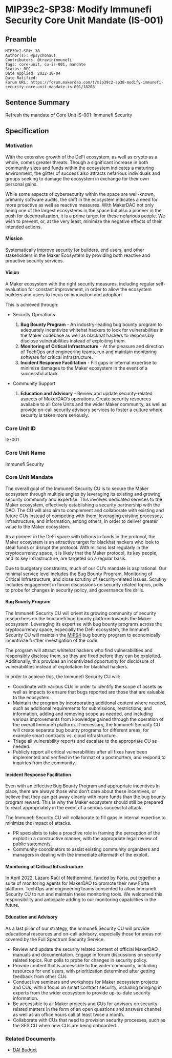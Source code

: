 # MIP39c2-SP38: Modify Immunefi Security Core Unit Mandate (IS-001)

## Preamble

```
MIP39c2-SP#: 38
Author(s): @psychonaut
Contributors: @travinimmunefi
Tags: core-unit, cu-is-001, mandate
Status: RFC
Date Applied: 2022-10-04 
Date Ratified:
Forum URL: https://forum.makerdao.com/t/mip39c2-sp38-modify-immunefi-security-core-unit-mandate-is-001/18208
```

## Sentence Summary

Refresh the mandate of Core Unit IS-001: Immunefi Security

## Specification

### Motivation

With the extensive growth of the DeFi ecosystem, as well as crypto as a whole, comes greater threats. Though a significant increase in both community sizes and funds within the ecosystem indicates a maturing environment, the glitter of success also attracts nefarious individuals and groups seeking to damage the ecosystem in exchange for their own personal gains.

While some aspects of cybersecurity within the space are well-known, primarily software audits, the shift in the ecosystem indicates a need for more proactive as well as reactive measures. With MakerDAO not only being one of the largest ecosystems in the space but also a pioneer in the push for decentralization, it is a prime target for these nefarious people. We wish to prevent, or, at the very least, minimize the negative effects of their intended actions.

#### Mission

Systematically improve security for builders, end users, and other stakeholders in the Maker Ecosystem by providing both reactive and proactive security services.

#### Vision

A Maker ecosystem with the right security measures, including regular self-evaluation for constant improvement, in order to allow the ecosystem builders and users to focus on innovation and adoption.

This is achieved through:

- Security Operations
   1. **Bug Bounty Program** - An industry-leading bug bounty program to adequately incentivize whitehat hackers to look for vulnerabilities in the Maker codebase as well as blackhat hackers to responsibly disclose vulnerabilities instead of exploiting them.
   2. **Monitoring of Critical Infrastructure** - At the pleasure and direction of TechOps and engineering teams, run and maintain monitoring software for critical infrastructure.
   3. **Incident Response Facilitation** - Fill gaps in internal expertise to minimize damages to the Maker ecosystem in the event of a successful attack.

- Community Support
   1. **Education and Advisory** - Review and update security-related aspects of MakerDAO’s operations. Create security resources available to all Core Units and the wider Maker community, as well as provide on-call security advisory services to foster a culture where security is taken more seriously.

### Core Unit ID

IS-001

### Core Unit Name

Immunefi Security

### Core Unit Mandate

The overall goal of the Immunefi Security CU is to secure the Maker ecosystem through multiple angles by leveraging its existing and growing security community and expertise. This involves dedicated services to the Maker ecosystem, effectively establishing a security partnership with the DAO. The CU will also aim to complement and collaborate with existing and future CUs instead of competing with them, leveraging existing processes, infrastructure, and information, among others, in order to deliver greater value to the Maker ecosystem.

As a pioneer in the DeFi space with billions in funds in the protocol, the Maker ecosystem is an attractive target for blackhat hackers who look to steal funds or disrupt the protocol. With millions lost regularly in the cryptocurrency space, it is likely that the Maker protocol, its key people, and its key infrastructure, are targeted on a regular basis.

Due to budgetary constraints, much of our CU’s mandate is aspirational. Our minimal service level includes the Bug Bounty Program, Monitoring of Critical Infrastructure, and close scrutiny of security-related issues. Scrutiny includes engagement in forum discussions on security related topics, polls to probe for changes in security policy, and governance fire drills.

#### Bug Bounty Program

The Immunefi Security CU will orient its growing community of security researchers on the Immunefi bug bounty platform towards the Maker ecosystem. Leveraging its expertise with bug bounty programs across the cryptocurrency space, especially the DeFi ecosystem, the Immunefi Security CU will maintain the [MIP64](https://mips.makerdao.com/mips/details/MIP64) bug bounty program to economically incentivize further investigation of the code.

The program will attract whitehat hackers who find vulnerabilities and responsibly disclose them, so they are fixed before they can be exploited. Additionally, this provides an incentivized opportunity for disclosure of vulnerabilities instead of exploitation for blackhat hackers.

In order to achieve this, the Immunefi Security CU will:

* Coordinate with various CUs in order to identify the scope of assets as well as impacts to ensure that bugs reported are those that are valuable to the ecosystem.
* Maintain the program by incorporating additional content where needed, such as additional requirements for submissions, restrictions, and information, adding and removing scope as needed, and including various improvements from knowledge gained through the operation of the overall Immunefi platform. If necessary, the Immunefi Security CU will create separate bug bounty programs for different areas, for example smart contracts vs. cloud infrastructure.
* Triage all vulnerability reports and escalate to the appropriate CU as needed.
* Publicly report all critical vulnerabilities after all fixes have been implemented and verified in the format of a postmortem, and respond to inquiries from the community.

#### Incident Response Facilitation

Even with an effective Bug Bounty Program and appropriate incentives in place, there are always those who don’t care about these incentives, or believe that they can get away cleanly with more funds than the bug bounty program reward. This is why the Maker ecosystem should still be prepared to react appropriately in the event of a serious successful attack.

The Immunefi Security CU will collaborate to fill gaps in internal expertise to minimize the impact of attacks.

* PR specialists to take a proactive role in framing the perception of the exploit in a constructive manner, with the appropriate legal review of public statements.
* Community coordinators to assist existing community organizers and managers in dealing with the immediate aftermath of the exploit.

#### Monitoring of Critical Infrastructure

In April 2022, Lázaro Raúl of Nethermind, funded by Forta, put together a suite of monitoring agents for MakerDAO to promote their new Forta platform. TechOps and engineering teams consented to allow Immunefi Security CU to run and maintain these monitoring tools. We welcomed this responsibility and anticipate adding to our monitoring capabilities in the future.

#### Education and Advisory

As a last pillar of our strategy, the Immunefi Security CU will provide educational resources and on-call advisory, especially those for areas not covered by the Full Spectrum Security Service.

* Review and update the security related content of official MakerDAO manuals and documentation. Engage in forum discussions on security related topics. Run polls to probe for changes in security policy.
* Provide content that is accessible to the wider community, including resources for end users, with prioritization determined after getting feedback from other CUs
* Conduct live seminars and workshops for Maker ecosystem projects and CUs, with a focus on smart contract security, including bringing in experts from the wider ecosystem to provide up-to-date security information.
* Be accessible to all Maker projects and CUs for advisory on security-related matters in the form of an open questions and answers channel as well as an office hours call at least twice a month.
* Collaborate with CUs that need to provision security processes, such as the SES CU when new CUs are being onboarded.

### Related Documents

- [DAI Budget](https://forum.makerdao.com/t/mip40c3-immunefi-security-core-unit-budget-renewal-is-001/18209)